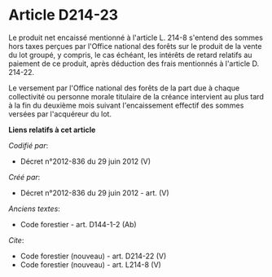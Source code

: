 # Article D214-23

Le produit net encaissé mentionné à l'article L. 214-8 s'entend des sommes hors taxes perçues par l'Office national des
forêts sur le produit de la vente du lot groupé, y compris, le cas échéant, les intérêts de retard relatifs au paiement de ce
produit, après déduction des frais mentionnés à l'article D. 214-22.

Le versement par l'Office national des forêts de la part due à chaque collectivité ou personne morale titulaire de la créance
intervient au plus tard à la fin du deuxième mois suivant l'encaissement effectif des sommes versées par l'acquéreur du lot.

**Liens relatifs à cet article**

_Codifié par_:

  - Décret n°2012-836 du 29 juin 2012 (V)

_Créé par_:

  - Décret n°2012-836 du 29 juin 2012 - art. (V)

_Anciens textes_:

  - Code forestier - art. D144-1-2 (Ab)

_Cite_:

  - Code forestier (nouveau) - art. D214-22 (V)
  - Code forestier (nouveau) - art. L214-8 (V)
